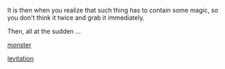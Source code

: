 It is then when you realize that such thing has to contain some magic,
so you don't think it twice and grab it immediately.

Then, all at the sudden ...

[monster](monster/monster.md)

[levitation](levitation/levitation.md)
